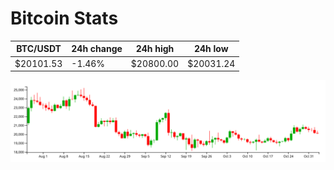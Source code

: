# Bitcoin Stats

BTC/USDT|24h change|24h high|24h low|
|---|---|---|---|
|$20101.53|-1.46%|$20800.00|$20031.24|

<img src="./chart.svg">
